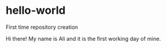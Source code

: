 # hello-world
First time repository creation

Hi there!
My name is Ali and it is the first working day of mine.
